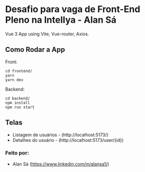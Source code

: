# Desafio para vaga de Front-End Pleno na Intellya - Alan Sá

Vue 3 App using Vite, Vue-router, Axios.

## Como Rodar a App

Front:
```
cd frontend/
yarn
yarn dev
```
Backend:
```
cd backend/
npm install
npm run start
```

## Telas

- Listagem de usuários - (http://localhost:5173/)
- Detalhes do usuário - (http://localhost:5173/user/{id})

### Feito por: 

- Alan Sá (https://www.linkedin.com/in/alansa1/)
